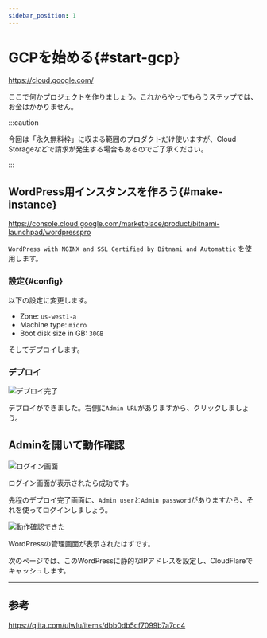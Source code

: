 ```yaml
---
sidebar_position: 1
---
```


# GCPを始める{#start-gcp}

https://cloud.google.com/

ここで何かプロジェクトを作りましょう。これからやってもらうステップでは、お金はかかりません。

:::caution

今回は「永久無料枠」に収まる範囲のプロダクトだけ使いますが、Cloud Storageなどで請求が発生する場合もあるのでご了承ください。

:::

## WordPress用インスタンスを作ろう{#make-instance}

https://console.cloud.google.com/marketplace/product/bitnami-launchpad/wordpresspro

`WordPress with NGINX and SSL Certified by Bitnami and Automattic` を使用します。

### 設定{#config}

以下の設定に変更します。

- Zone: `us-west1-a`
- Machine type: `micro`
- Boot disk size in GB: `30GB`

そしてデプロイします。

### デプロイ

![デプロイ完了](https://storage.googleapis.com/public-napoancom-data/napoancom-md/deployed.png)

デプロイができました。右側に`Admin URL`がありますから、クリックしましょう。

## Adminを開いて動作確認

![ログイン画面](https://storage.googleapis.com/public-napoancom-data/napoancom-md/dployed2.png)

ログイン画面が表示されたら成功です。

先程のデプロイ完了画面に、`Admin user`と`Admin password`がありますから、それを使ってログインしましょう。

![動作確認できた](https://storage.googleapis.com/public-napoancom-data/napoancom-md/deployed3.png)

WordPressの管理画面が表示されたはずです。

次のページでは、このWordPressに静的なIPアドレスを設定し、CloudFlareでキャッシュします。

---

## 参考

https://qiita.com/ulwlu/items/dbb0db5cf7099b7a7cc4
